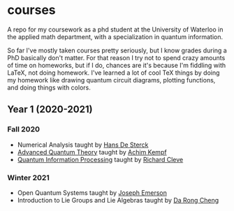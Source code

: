 # courses

A repo for my coursework as a phd student at the University of Waterloo in the applied math department, with a specialization in quantum information.

So far I've mostly taken courses pretty seriously, but I know grades during a PhD basically don't matter. For that reason I try not to spend crazy amounts of time on homeworks, but if I do, chances are it's because I'm fiddling with LaTeX, not doing homework. I've learned a lot of cool TeX things by doing my homework like drawing quantum circuit diagrams, plotting functions, and doing things with colors.

## Year 1 (2020-2021)

### Fall 2020

- Numerical Analysis taught by [Hans De Sterck](http://www.hansdesterck.net/)
- [Advanced Quantum Theory](https://uwaterloo.ca/physics-of-information-lab/teaching/advanced-quantum-theory-amath-473673-phys454-fall-2020) taught by [Achim Kempf](https://uwaterloo.ca/physics-of-information-lab/)
- [Quantum Information Processing](http://cleve.iqc.uwaterloo.ca/qic710/index.html) taught by [Richard Cleve](http://cleve.iqc.uwaterloo.ca/)

### Winter 2021

- Open Quantum Systems taught by [Joseph Emerson](https://services.iqc.uwaterloo.ca/people/profile/jemerson/)
- Introduction to Lie Groups and Lie Algebras taught by [Da Rong Cheng](https://sites.google.com/view/daren-cheng)
